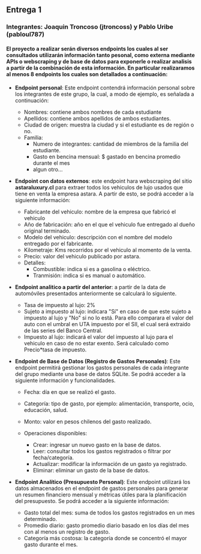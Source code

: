 ## Entrega 1
### Integrantes: Joaquin Troncoso (jtroncoss) y Pablo Uribe (pabloul787)

#### El proyecto a realizar serán diversos endpoints los cuales al ser consultados utilizarán información tanto pesonal, como externa mediante APIs o webscraping y de base de datos para exponerle o realizar analisis a partir de la combinación de esta información. En particular realizaramos al menos 8 endpoints los cuales son detallados a continuación:

+ **Endpoint personal**: Este endpoint contendrá información personal sobre los integrantes de este grupo, la cual, a modo de ejemplo, es señalada a continuación:
    + Nombres: contiene ambos nombres de cada estudiante
    + Apellidos: contiene ambos apellidos de ambos estudiantes.
    + Ciudad de origen: muestra la ciudad y si el estudiante es de región o no.
    + Familia: 
        + Numero de integrantes: cantidad de miembros de la familia del estudiante.
        + Gasto en bencina mensual: $ gastado en bencina promedio durante el mes
        + algun otro...
+ **Endpoint con datos externos**: este endpoint hara webscraping del sitio **astaraluxury.cl** para extraer todos los vehiculos de lujo usados que tiene en venta la empresa astara. A partir de esto, se podrá acceder a la siguiente información:
    + Fabricante del vehiculo: nombre de la empresa que fabricó el vehiculo
    + Año de fabricación: año en el que el vehiculo fue entregado al dueño original terminado.
    + Modelo del vehiculo: descripción con el nombre del modelo entregado por el fabricante.
    + Kilometraje: Kms recorridos por el vehiculo al momento de la venta.
    + Precio: valor del vehiculo publicado por astara.
    + Detalles:
        + Combustible: indica si es a gasolina o eléctrico.
        + Tranmisión: indica si es manual o automático.
+ **Endpoint analitico a partir del anterior**: a partir de la data de automóviles presentados anteriormente se calculará lo siguiente.
    + Tasa de impuesto al lujo: 2%
    + Sujeto a impuesto al lujo: indicara "Sí" en caso de que este sujeto a impuesto al lujo y "No" si no lo está. Para ello comparara el valor del auto con el umbral en UTA impuesto por el SII, el cual será extraido de las series del Banco Central.
    + Impuesto al lujo: indicará el valor del impuesto al lujo para el vehiculo en caso de no estar exento. Será calculado como Precio*tasa de impuesto.

+ **Endpoint de Base de Datos (Registro de Gastos Personales)**: Este endpoint permitirá gestionar los gastos personales de cada integrante del grupo mediante una base de datos SQLite. Se podrá acceder a la siguiente información y funcionalidades.
    + Fecha: día en que se realizó el gasto.
    + Categoría: tipo de gasto, por ejemplo: alimentación, transporte, ocio, educación, salud.
    + Monto: valor en pesos chilenos del gasto realizado.

    + Operaciones disponibles:
        + Crear: ingresar un nuevo gasto en la base de datos.
        + Leer: consultar todos los gastos registrados o filtrar por fecha/categoría.
        + Actualizar: modificar la información de un gasto ya registrado.
        + Eliminar: eliminar un gasto de la base de datos.

+ **Endpoint Analítico (Presupuesto Personal)**: Este endpoint utilizará los datos almacenados en el endpoint de gastos personales para generar un resumen financiero mensual y métricas útiles para la planificación del presupuesto. Se podrá acceder a la siguiente información:
    + Gasto total del mes: suma de todos los gastos registrados en un mes determinado.
    + Promedio diario: gasto promedio diario basado en los días del mes con al menos un registro de gasto.
    + Categoría más costosa: la categoría donde se concentró el mayor gasto durante el mes.

